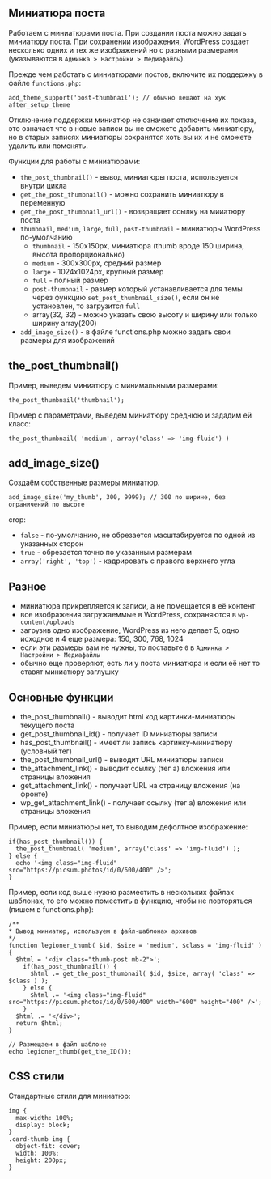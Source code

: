 ## Миниатюра поста
Работаем с миниатюрами поста. При создании поста можно задать миниатюру поста. При сохранении изображения, WordPress создает несколько одних и тех же изображений но с разными размерами (указываются в `Админка > Настройки > Медиафайлы`).

Прежде чем работать с миниатюрами постов, включите их поддержку в файле `functions.php`:

    add_theme_support('post-thumbnail'); // обычно вешают на хук after_setup_theme

Отключение поддержки миниатюр не означает отключение их показа, это означает что в новые записи вы не сможете добавить миниатюру, но в старых записях миниатюры сохранятся хоть вы их и не сможете удалить или поменять.

Функции для работы с миниатюрами:
- `the_post_thumbnail()` - вывод миниатюры поста, используется внутри цикла
- `get_the_post_thumbnail()` - можно сохранить миниатюру в переменную
- `get_the_post_thumbnail_url()` - возвращает ссылку на мииатюру поста
- `thumbnail`, `medium`, `large`, `full`, `post-thumbnail` - миниатюры WordPress по-умолчанию
  - `thumbnail` - 150x150px, миниатюра (thumb вроде 150 ширина, высота пропорционально)
  - `medium` - 300x300px, средний размер
  - `large` - 1024x1024px, крупный размер
  - `full` - полный размер
  - `post-thumbnail` - размер который устанавливается для темы через функцию `set_post_thumbnail_size()`, если он не установлен, то загрузится `full`
  - array(32, 32) - можно указать свою высоту и ширину или только ширину array(200)
- `add_image_size()` - в файле functions.php можно задать свои размеры для изображений

## the_post_thumbnail()
Пример, выведем миниатюру с минимальными размерами:

    the_post_thumbnail('thumbnail');

Пример с параметрами, выведем миниатюру среднюю и зададим ей класс:

    the_post_thumbnail( 'medium', array('class' => 'img-fluid') )

## add_image_size()
Создаём собственные размеры миниатюр.

    add_image_size('my_thumb', 300, 9999); // 300 по ширине, без ограничений по высоте

crop:
- `false` - по-умолчанию, не обрезается масштабируется по одной из указанных сторон
- `true` - обрезается точно по указанным размерам
- `array('right', 'top')` - кадрировать с правого верхнего угла

## Разное
- миниатюра прикрепляется к записи, а не помещается в её контент
- все изображения загружаеммые в WordPress, сохраняются в `wp-content/uploads`
- загрузив одно изображение, WordPress из него делает 5, одно исходное и 4 еще размера: 150, 300, 768, 1024
- если эти размеры вам не нужны, то поставьте `0` в `Админка > Настройки > Медиафайлы`
- обычно еще проверяют, есть ли у поста миниатюра и если её нет то ставят миниатюру заглушку

## Основные функции
- the_post_thumbnail() - выводит html код картинки-миниатюры текущего поста
- get_post_thumbnail_id() - получает ID миниатюры записи
- has_post_thumbnail() - имеет ли запись картинку-миниатюру (условный тег)
- the_post_thumbnail_url() - выводит URL миниатюры записи
- the_attachment_link() - выводит ссылку (тег a) вложения или страницы вложения
- get_attachment_link() - получает URL на страницу вложения (на фронте)
- wp_get_attachment_link() - получает ссылку (тег a) вложения или страницы вложения

Пример, если миниатюры нет, то выводим дефолтное изображение:

    if(has_post_thumbnail()) {
      the_post_thumbnail( 'medium', array('class' => 'img-fluid') );
    } else {
      echo '<img class="img-fluid" src="https://picsum.photos/id/0/600/400" />';
    }

Пример, если код выше нужно разместить в нескольких файлах шаблонах, то его можно поместить в функцию, чтобы не повторяться (пишем в functions.php):

    /**
    * Вывод миниатюр, используем в файл-шаблонах архивов
    */
    function legioner_thumb( $id, $size = 'medium', $class = 'img-fluid' ) {
      $html = '<div class="thumb-post mb-2">';
        if(has_post_thumbnail()) {
          $html .= get_the_post_thumbnail( $id, $size, array( 'class' => $class ) );
        } else {
          $html .= '<img class="img-fluid" src="https://picsum.photos/id/0/600/400" width="600" height="400" />';
        }
      $html .= '</div>';
      return $html;
    }

    // Размещаем в файл шаблоне
    echo legioner_thumb(get_the_ID());

## CSS стили
Стандартные стили для миниатюр:

    img {
      max-width: 100%;
      display: block;
    }
    .card-thumb img {
      object-fit: cover;
      width: 100%;
      height: 200px;
    }
